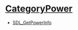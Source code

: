 #  [CategoryPower](CategoryPower)

<!-- BEGIN CATEGORY LIST -->
- [SDL_GetPowerInfo](SDL_GetPowerInfo)
<!-- END CATEGORY LIST -->


